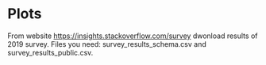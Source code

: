 # Plots
From website https://insights.stackoverflow.com/survey dwonload results of 2019 survey.
Files you need: survey_results_schema.csv and survey_results_public.csv.
